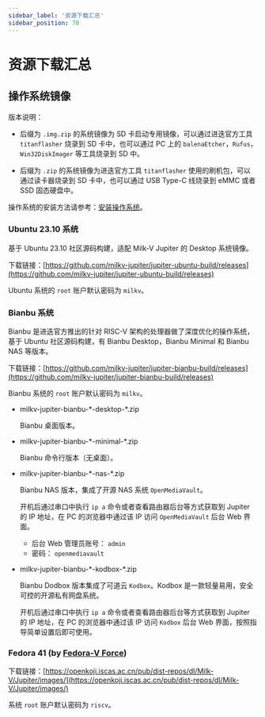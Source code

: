 ```yaml
---
sidebar_label: '资源下载汇总'
sidebar_position: 70
---
```


# 资源下载汇总

## 操作系统镜像

版本说明：

- 后缀为 `.img.zip` 的系统镜像为 SD 卡启动专用镜像，可以通过进迭官方工具 `titanflasher` 烧录到 SD 卡中，也可以通过 PC 上的 `balenaEtcher`，`Rufus`，`Win32DiskImager` 等工具烧录到 SD 中。

- 后缀为 `.zip` 的系统镜像为进迭官方工具 `titanflasher` 使用的刷机包，可以通过读卡器烧录到 SD 卡中，也可以通过 USB Type-C 线烧录到 eMMC 或者 SSD 固态硬盘中。

操作系统的安装方法请参考：[安装操作系统](https://milkv.io/zh/docs/jupiter/getting-started/boot)。

### Ubuntu 23.10 系统

基于 Ubuntu 23.10 社区源码构建，适配 Milk-V Jupiter 的 Desktop 系统镜像。

下载链接：[https://github.com/milkv-jupiter/jupiter-ubuntu-build/releases](https://github.com/milkv-jupiter/jupiter-ubuntu-build/releases)

Ubuntu 系统的 `root` 账户默认密码为 `milkv`。

### Bianbu 系统

Bianbu 是进迭官方推出的针对 RISC-V 架构的处理器做了深度优化的操作系统，基于 Ubuntu 社区源码构建，有 Bianbu Desktop，Bianbu Minimal 和 Bianbu NAS 等版本。

下载链接：[https://github.com/milkv-jupiter/jupiter-bianbu-build/releases](https://github.com/milkv-jupiter/jupiter-bianbu-build/releases)

Bianbu 系统的 `root` 账户默认密码为 `milkv`。

- milkv-jupiter-bianbu-\*-desktop-\*.zip

  Bianbu 桌面版本。

- milkv-jupiter-bianbu-\*-minimal-\*.zip

  Bianbu 命令行版本（无桌面）。

- milkv-jupiter-bianbu-\*-nas-\*.zip

  Bianbu NAS 版本，集成了开源 NAS 系统 `OpenMediaVault`。

  开机后通过串口中执行 `ip a` 命令或者查看路由器后台等方式获取到 Jupiter 的 IP 地址，在 PC 的浏览器中通过该 IP 访问 `OpenMediaVault` 后台 Web 界面。

  - 后台 Web 管理员账号： `admin`
  - 密码： `openmediavault`

- milkv-jupiter-bianbu-\*-kodbox-\*.zip

  Bianbu Dodbox 版本集成了可道云 `Kodbox`。Kodbox 是一款轻量易用，安全可控的开源私有网盘系统。

  开机后通过串口中执行 `ip a` 命令或者查看路由器后台等方式获取到 Jupiter 的 IP 地址，在 PC 的浏览器中通过该 IP 访问 `Kodbox` 后台 Web 界面，按照指导简单设置后即可使用。

### Fedora 41 (by [Fedora-V Force](https://github.com/fedora-riscv))

下载链接：[https://openkoji.iscas.ac.cn/pub/dist-repos/dl/Milk-V/Jupiter/images/](https://openkoji.iscas.ac.cn/pub/dist-repos/dl/Milk-V/Jupiter/images/)

系统 `root` 账户默认密码为 `riscv`。
